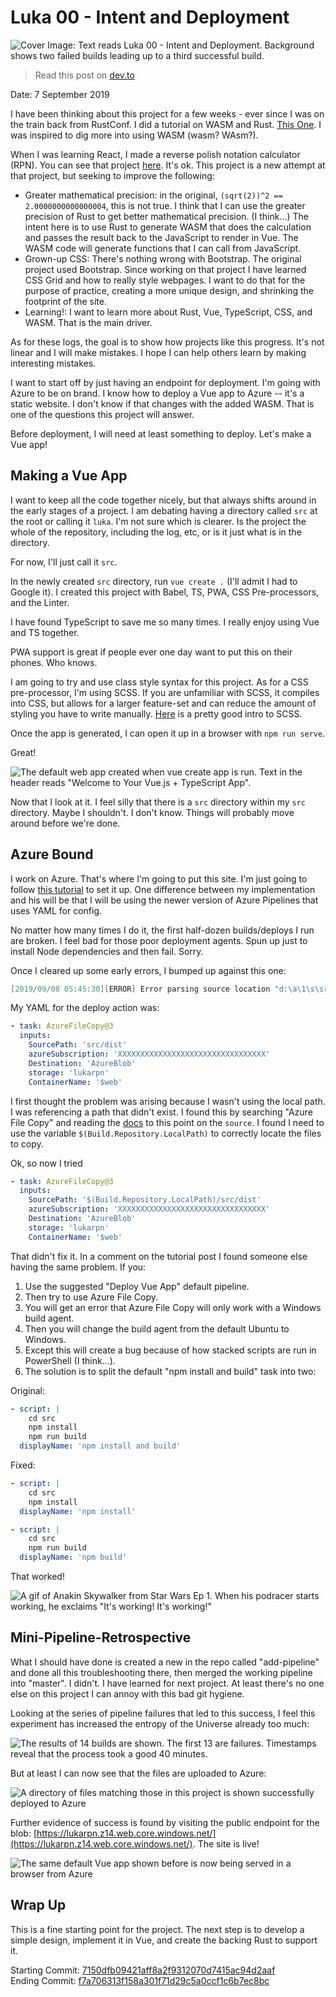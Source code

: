 # Luka 00 - Intent and Deployment

![Cover Image: Text reads Luka 00 - Intent and Deployment. Background shows two failed builds leading up to a third successful build.](./images/00CoverImage.png)

> Read this post on [dev.to](https://dev.to/teckert/luka-00-intent-and-deployment-29f0)

Date: 7 September 2019

I have been thinking about this project for a few weeks - ever since I was on the train back from RustConf. I did a tutorial on WASM and Rust. [This One](https://rustwasm.github.io/docs/book/game-of-life/introduction.html). I was inspired to dig more into using WASM (wasm? WAsm?).

When I was learning React, I made a reverse polish notation calculator (RPN). You can see that project [here](http://rpn.herokuapp.com/). It's ok. This project is a new attempt at that project, but seeking to improve the following:  

- Greater mathematical precision: in the original, `(sqrt(2))^2 == 2.0000000000000004`, this is not true. I think that I can use the greater precision of Rust to get better mathematical precision. (I think...) The intent here is to use Rust to generate WASM that does the calculation and passes the result back to the JavaScript to render in Vue. The WASM code will generate functions that I can call from JavaScript.  
- Grown-up CSS: There's nothing wrong with Bootstrap. The original project used Bootstrap. Since working on that project I have learned CSS Grid and how to really style webpages. I want to do that for the purpose of practice, creating a more unique design, and shrinking the footprint of the site.  
- Learning!: I want to learn more about Rust, Vue, TypeScript, CSS, and WASM. That is the main driver.

As for these logs, the goal is to show how projects like this progress. It's not linear and I will make mistakes. I hope I can help others learn by making interesting mistakes. 

I want to start off by just having an endpoint for deployment. I'm going with Azure to be on brand. I know how to deploy a Vue app to Azure -- it's a static website. I don't know if that changes with the added WASM. That is one of the questions this project will answer.  

Before deployment, I will need at least something to deploy. Let's make a Vue app!

## Making a Vue App

I want to keep all the code together nicely, but that always shifts around in the early stages of a project. I am debating having a directory called `src` at the root or calling it `luka`. I'm not sure which is clearer. Is the project the whole of the repository, including the log, etc, or is it just what is in the directory.  

For now, I'll just call it `src`.  

In the newly created `src` directory, run `vue create .` (I'll admit I had to Google it). I created this project with Babel, TS, PWA, CSS Pre-processors, and the Linter.  

I have found TypeScript to save me so many times. I really enjoy using Vue and TS together.  

PWA support is great if people ever one day want to put this on their phones. Who knows.  

I am going to try and use class style syntax for this project. As for a CSS pre-processor, I'm using SCSS. If you are unfamiliar with SCSS, it compiles into CSS, but allows for a larger feature-set and can reduce the amount of styling you have to write manually. [Here](https://dzone.com/articles/introduction-of-scss) is a pretty good intro to SCSS.  

Once the app is generated, I can open it up in a browser with `npm run serve`.  

Great!

![The default web app created when vue create app is run. Text in the header reads "Welcome to Your Vue.js + TypeScript App".](./images/ImageOfDefaultGeneratedVueAppWithTypeScript.png)

Now that I look at it. I feel silly that there is a `src` directory within my `src` directory. Maybe I shouldn't. I don't know. Things will probably move around before we're done.

## Azure Bound

I work on Azure. That's where I'm going to put this site. I'm just going to follow [this tutorial](https://passos.com.au/deploying-vue-js-to-azure-static-websites/) to set it up. One difference between my implementation and his will be that I will be using the newer version of Azure Pipelines that uses YAML for config.  

No matter how many times I do it, the first half-dozen builds/deploys I run are broken. I feel bad for those poor deployment agents. Spun up just to install Node dependencies and then fail. Sorry.

Once I cleared up some early errors, I bumped up against this one:  

``` powershell
[2019/09/08 05:45:30][ERROR] Error parsing source location "d:\a\1\s\src\dist": Failed to enumerate directory d:\a\1\s\src\dist\ with file pattern *. The system cannot find the path specified. (Exception from HRESULT: 0x80070003) For more details, please type "AzCopy /?:Source" or use verbose option /V.
```

My YAML for the deploy action was:

``` yaml
- task: AzureFileCopy@3
  inputs:
    SourcePath: 'src/dist'
    azureSubscription: 'XXXXXXXXXXXXXXXXXXXXXXXXXXXXXXXXX'
    Destination: 'AzureBlob'
    storage: 'lukarpn'
    ContainerName: '$web'
```

I first thought the problem was arising because I wasn't using the local path. I was referencing a path that didn't exist. I found this by searching "Azure File Copy" and reading the [docs](https://docs.microsoft.com/en-us/azure/devops/pipelines/tasks/deploy/azure-file-copy?view=azure-devops) to this point on the `source`. I found I need to use the variable `$(Build.Repository.LocalPath)` to correctly locate the files to copy.

Ok, so now I tried

``` yaml
- task: AzureFileCopy@3
  inputs:
    SourcePath: '$(Build.Repository.LocalPath)/src/dist'
    azureSubscription: 'XXXXXXXXXXXXXXXXXXXXXXXXXXXXXXXXX'
    Destination: 'AzureBlob'
    storage: 'lukarpn'
    ContainerName: '$web'
```

That didn't fix it. In a comment on the tutorial post I found someone else having the same problem. If you:

1. Use the suggested "Deploy Vue App" default pipeline.
2. Then try to use Azure File Copy.
3. You will get an error that Azure File Copy will only work with a Windows build agent.
4. Then you will change the build agent from the default Ubuntu to Windows.
5. Except this will create a bug because of how stacked scripts are run in PowerShell (I think...).
6. The solution is to split the default "npm install and build" task into two:

Original:

``` yaml
- script: |
    cd src
    npm install
    npm run build
  displayName: 'npm install and build'
```

Fixed:

``` yaml
- script: |
    cd src
    npm install
  displayName: 'npm install'

- script: |
    cd src
    npm run build
  displayName: 'npm build'
```

That worked!

![A gif of Anakin Skywalker from Star Wars Ep 1. When his podracer starts working, he exclaims "It's working! It's working!"](https://media.giphy.com/media/9K2nFglCAQClO/giphy.gif)

## Mini-Pipeline-Retrospective

What I should have done is created a new in the repo called "add-pipeline" and done all this troubleshooting there, then merged the working pipeline into "master". I didn't. I have learned for next project. At least there's no one else on this project I can annoy with this bad git hygiene.  

Looking at the series of pipeline failures that led to this success, I feel this experiment has increased the entropy of the Universe already too much:

![The results of 14 builds are shown. The first 13 are failures. Timestamps reveal that the process took a good 40 minutes.](./images/RepeatedFailure.png)

But at least I can now see that the files are uploaded to Azure:

![A directory of files matching those in this project is shown successfully deployed to Azure](./images/FilesUploadedToAzure.png)

Further evidence of success is found by visiting the public endpoint for the blob: [https://lukarpn.z14.web.core.windows.net/](https://lukarpn.z14.web.core.windows.net/). The site is live!

![The same default Vue app shown before is now being served in a browser from Azure](./images/SiteIsLive.png)

## Wrap Up

This is a fine starting point for the project. The next step is to develop a simple design, implement it in Vue, and create the backing Rust to support it.

Starting Commit: [7150dfb09421aff8a2f9312070d7415ac94d2aaf](https://github.com/t-eckert/luka/tree/7150dfb09421aff8a2f9312070d7415ac94d2aaf)  
Ending Commit: [f7a706313f158a301f71d29c5a0ccf1c6b7ec8bc](https://github.com/t-eckert/luka/tree/f7a706313f158a301f71d29c5a0ccf1c6b7ec8bc)
